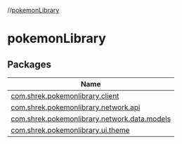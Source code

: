 //[pokemonLibrary](index.md)

# pokemonLibrary

## Packages

| Name |
|---|
| [com.shrek.pokemonlibrary.client](pokemon-library/com.shrek.pokemonlibrary.client/index.md) |
| [com.shrek.pokemonlibrary.network.api](pokemon-library/com.shrek.pokemonlibrary.network.api/index.md) |
| [com.shrek.pokemonlibrary.network.data.models](pokemon-library/com.shrek.pokemonlibrary.network.data.models/index.md) |
| [com.shrek.pokemonlibrary.ui.theme](pokemon-library/com.shrek.pokemonlibrary.ui.theme/index.md) |
